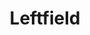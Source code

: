 ---
title: "Leftfield"
summary: "British duo formed in London in 1990, decided to call it a day in 2002. When they played live in the 1990s they were joined onstage by , , Mc & . In 2010 founding member Neil Barnes restarted Leftfield as a live tour including old companions Adam Wren, Cheshire Cat, Djum Djum and , and as a DJ artist name, but without Paul Daley. He subsequently released 2 further albums - Alternative Light Source and This Is What We Do ."
image: "leftfield.jpg"
apple_music_artist_url: "https://music.apple.com/gb/artist/leftfield/534250"
wikipedia_url: "none"
---